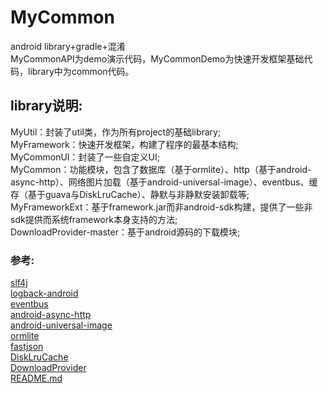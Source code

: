 MyCommon
========
android library+gradle+混淆<br/>
MyCommonAPI为demo演示代码，MyCommonDemo为快速开发框架基础代码，library中为common代码。

library说明:
-----------------------------------
MyUtil：封装了util类，作为所有project的基础library;<br/>
MyFramework：快速开发框架，构建了程序的最基本结构;<br/>
MyCommonUI：封装了一些自定义UI;<br/>
MyCommon：功能模块，包含了数据库（基于ormlite）、http（基于android-async-http）、网络图片加载（基于android-universal-image）、eventbus、缓存（基于guava与DiskLruCache）、静默与非静默安装卸载等;<br/>
MyFrameworkExt：基于framework.jar而非android-sdk构建，提供了一些非sdk提供而系统framework本身支持的方法;<br/>
DownloadProvider-master：基于android源码的下载模块;<br/>

### 参考:
[slf4j](https://github.com/qos-ch/slf4j)<br/>
[logback-android](http://tony19.github.io/logback-android)<br/>
[eventbus](https://github.com/greenrobot/EventBus)<br/>
[android-async-http](https://github.com/loopj/android-async-http)<br/>
[android-universal-image](https://github.com/nostra13/Android-Universal-Image-Loader)<br/>
[ormlite](http://ormlite.com/releases/)<br/>
[fastjson](https://github.com/alibaba/fastjson/wiki)<br/>
[DiskLruCache](https://github.com/JakeWharton/DiskLruCache)<br/>
[DownloadProvider](https://github.com/yxl/DownloadProvider)<br/>
[README.md](https://github.com/guoyunsky/Markdown-Chinese-Demo)<br/>




